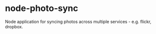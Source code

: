 node-photo-sync
===============

Node application for syncing photos across multiple services - e.g. flickr, dropbox.
